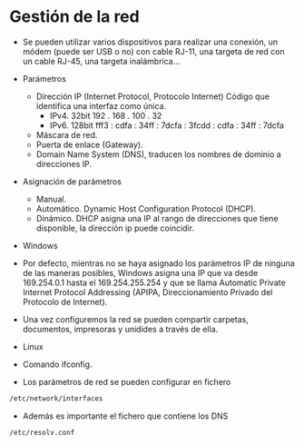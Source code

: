 # Gestión de la red

- Se pueden utilizar varios dispositivos para realizar una conexión, un módem (puede ser USB o no) con cable RJ-11, una targeta de red con un cable RJ-45, una targeta inalámbrica...
- Parámetros
  - Dirección IP (Internet Protocol, Protocolo Internet) Código que identifica una interfaz como única.
    - IPv4. 32bit             192 . 168 . 100 . 32
    - IPv6. 128bit            fff3 : cdfa : 34ff : 7dcfa : 3fcdd :  cdfa : 34ff : 7dcfa 
  - Máscara de red.
  - Puerta de enlace (Gateway).
  - Domain Name System (DNS), traducen los nombres de dominio a direcciones IP. 
 
 - Asignación de parámetros
   - Manual.
   - Automático. Dynamic Host Configuration Protocol (DHCP).
   - Dinámico. DHCP asigna una IP al rango de direcciones que tiene disponible, la dirección ip puede coincidir. 		
 
 - Windows
  - Por defecto, mientras no se haya asignado los parámetros IP de ninguna de las maneras posibles, Windows asigna una IP que va desde 169.254.0.1 hasta el 169.254.255.254 y que se llama Automatic Private Internet Protocol Addressing (APIPA, Direccionamiento Privado del Protocolo de Internet).
  - Una vez configuremos la red se pueden compartir carpetas, documentos, impresoras y unidides a través de ella. 
 
 - Linux
  - Comando ifconfig.
  - Los parámetros de red se pueden configurar en fichero
  ```Bash
  /etc/network/interfaces
  ```
  - Además es importante el fichero que contiene los DNS
  ```Bash
  /etc/resolv.conf
  ```
